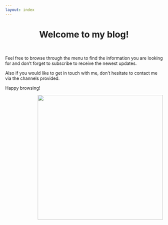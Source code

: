 ```yaml
---
layout: index
---
```


<h1 class="page-title" style="text-align: center;">
		Welcome to my blog!
</h1>

<br>

Feel free to browse through the menu to find the information you are looking for and don’t forget to subscribe to receive the newest updates.

Also if you would like to get in touch with me, don’t hesitate to contact me via the channels provided.

Happy browsing!

<img align="right" src="https://ruxandraS.github.io/assets/images/caticorn.png" width="400"/>
